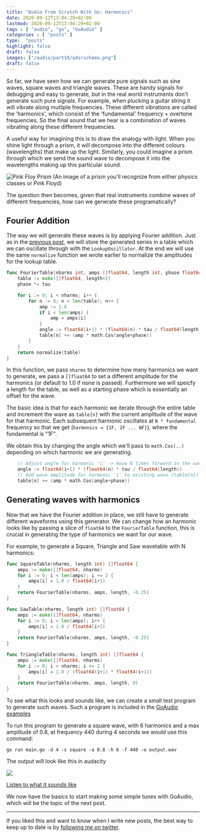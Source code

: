 ```yaml
---
title: "Audio From Scratch With Go: Harmonics"
date: 2020-09-12T13:04:29+02:00
lastmod: 2020-09-12T13:04:29+02:00
tags : [ "audio", "go", "GoAudio" ]
categories : [ "posts" ]
type:  "posts"
highlight: false
draft: false
images: ["/audio/part10/adsrschema.png"]
draft: false
---
```


So far, we have seen how we can generate pure signals such as sine waves, square waves and triangle
waves. These are handy signals for debugging and easy to generate, but in the real world instruments
don't generate such pure signals. For example, when plucking a guitar string it will vibrate along
mutliple frequencies. These different vibrations are called the 'harmonics', which consist of the
'fundamental' frequency + overtone frequencies. So the final sound that we hear is a combination of
waves vibrating along these different frequencies. 

A useful way for imagining this is to draw the analogy with light. When you shine light through a
prism, it will decompose into the different colours (wavelengths) that make up the light. Similarly,
you could imagine a prism through which we send the sound wave to decompose it into the wavelengths
making up this particular sound. 

![Pink Floy Prism](/audio/part11/prism.jpg)
(An image of a prism you'll recognize from either physics classes or Pink Floyd)

The question then becomes, given that real instruments combine waves of different frequencies, how
can we generate these programatically? 
 

## Fourier Addition

The way we will generate these waves is by applying Fourier addition. Just as in the [previous
post](https://dylanmeeus.github.io/posts/audio-from-scratch-pt10), we will store the generated
series in a table which we can oscillate through with the `LookupOscillator`. At the end we will use
the same `normalize` function we wrote earlier to normalize the amplitudes for the lookup table.

```go
func FourierTable(nharms int, amps []float64, length int, phase float64) []float64 {
	table := make([]float64, length+2)
	phase *= tau

	for i := 0; i < nharms; i++ {
		for n := 0; n < len(table); n++ {
			amp := 1.0
			if i < len(amps) {
				amp = amps[i]
			}
			angle := float64(i+1) * (float64(n) * tau / float64(length))
			table[n] += (amp * math.Cos(angle+phase))
		}
	}
	return normalize(table)
}
```

In this function, we pass `nharms` to determine how many harmonics we want to generate, we pass a
`[]float64` to set a different amplitude for the harmonics (or default to 1.0 if none is passed).
Furthermore we will speicfy a length for the table, as well as a starting phase which is essentially
an offset for the wave.

The basic idea is that for each harmonic we iterate through the entire table and increment the wave
as `table[n]` with the current amplitude of the wave for that harmonic. Each subsequent harmonic oscillates at
`N * fundamental` frequency so that we get (`harmonics = {1F, 2F ... NF}`), where the fundamental is "1F".

We obtain this by changing the angle which we'll pass to `math.Cos(..)` depending on which harmonic we are generating.


```go
    // Adjust angle for harmonic 'i' -> move N times forward in the wave
    angle := float64(i+1) * (float64(n) * tau / float64(length))
    // Add wave amplitude for harmonic 'i' to existing wave (table[n])
    table[n] += (amp * math.Cos(angle+phase))
```

## Generating waves with harmonics

Now that we have the Fourier addition in place, we still have to generate different waveforms using
this generator. We can change how an harmonic looks like by passing a slice of `float64` to the
`FourierTable` function, this is crucial in generating the type of harmonics we want for our wave.

For example, to generate a Square, Triangle and Saw wavetable with N harmonics: 

```go
func SquareTable(nharms, length int) []float64 {
	amps := make([]float64, nharms)
	for i := 0; i < len(amps); i += 2 {
		amps[i] = 1.0 / float64(i+1)
	}
	return FourierTable(nharms, amps, length, -0.25)
}

func SawTable(nharms, length int) []float64 {
	amps := make([]float64, nharms)
	for i := 0; i < len(amps); i++ {
		amps[i] = 1.0 / float64(i+1)
	}
	return FourierTable(nharms, amps, length, -0.25)
}

func TriangleTable(nharms, length int) []float64 {
	amps := make([]float64, nharms)
	for i := 0; i < nharms; i += 2 {
		amps[i] = 1.0 / (float64(i+1) * float64(i+1))
	}
	return FourierTable(nharms, amps, length, 0)
}
```

To see what this looks and sounds like, we can create a small test program to generate such waves.
Such a program is included in the [GoAudio examples](https://github.com/DylanMeeus/GoAudio/blob/master/examples/wavetable/main.go)

To run this program to generate a square wave, with 6 harmonics and a max amplitude of 0.8, at
frequency 440 during 4 seconds we would use this command:

```
go run main.go -d 4 -s square -a 0.8 -h 6 -f 440 -o output.wav
```

The output will look like this in audacity

![](/audio/part11/square_harmonics.png)

[Listen to what it sounds like](/audio/part11/harmonics.wav)

We now have the basics to start making some simple tunes with GoAudio, which will be the topic of
the next post.

------

If you liked this and want to know when I write new posts, the best way to keep up to date is by [following me on
twitter](https://twitter.com/DylanMeeus).
